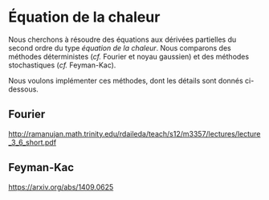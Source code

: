 # Équation de la chaleur

Nous cherchons à résoudre des équations aux dérivées partielles du second ordre du type *équation de la chaleur*. Nous comparons des méthodes déterministes (*cf.* Fourier et noyau gaussien) et des méthodes stochastiques (*cf.* Feyman-Kac).

Nous voulons implémenter ces méthodes, dont les détails sont donnés ci-dessous.

## Fourier

http://ramanujan.math.trinity.edu/rdaileda/teach/s12/m3357/lectures/lecture_3_6_short.pdf

## Feyman-Kac

https://arxiv.org/abs/1409.0625
